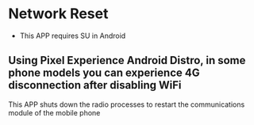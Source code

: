 # Network Reset

* This APP requires SU in Android

## Using Pixel Experience Android Distro, in some phone models you can experience 4G disconnection after disabling WiFi

This APP shuts down the radio processes to restart the communications module of the mobile phone
